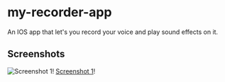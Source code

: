# my-recorder-app
An IOS app that let's you record your voice and play sound effects on it.

## Screenshots

![Screenshot 1](x1.png)!
[Screenshot 1](s2.png)!


